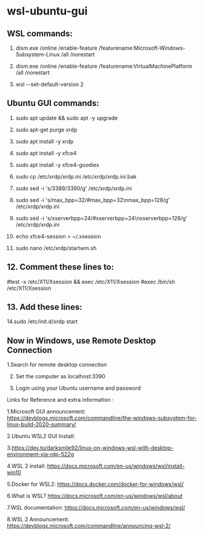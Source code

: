 # wsl-ubuntu-gui

## WSL commands: ##

1. dism.exe /online /enable-feature /featurename:Microsoft-Windows-Subsystem-Linux /all /norestart

2. dism.exe /online /enable-feature /featurename:VirtualMachinePlatform /all /norestart

3. wsl --set-default-version 2

## Ubuntu GUI commands: ##

1. sudo apt update && sudo apt -y upgrade

2. sudo apt-get purge xrdp

3. sudo apt install -y xrdp

4. sudo apt install -y xfce4

5. sudo apt install -y xfce4-goodies

6. sudo cp /etc/xrdp/xrdp.ini /etc/xrdp/xrdp.ini.bak

7. sudo sed -i 's/3389/3390/g' /etc/xrdp/xrdp.ini

8. sudo sed -i 's/max_bpp=32/#max_bpp=32\nmax_bpp=128/g' /etc/xrdp/xrdp.ini

9. sudo sed -i 's/xserverbpp=24/#xserverbpp=24\nxserverbpp=128/g' /etc/xrdp/xrdp.ini

10. echo xfce4-session > ~/.xsession

11. sudo nano /etc/xrdp/startwm.sh

## 12. Comment these lines to: ##

#test -x /etc/X11/Xsession && exec /etc/X11/Xsession
#exec /bin/sh /etc/X11/Xsession

## 13. Add these lines: ##

<!---

[# xfce]

startxfce4

-->

14.sudo /etc/init.d/xrdp start

## Now in Windows, use Remote Desktop Connection ##

1.Search for remote desktop connection

2. Set the computer as localhost:3390

3. Login using your Ubuntu username and password


Links for Reference and extra information :

1.Microsoft GUI announcement: https://devblogs.microsoft.com/commandline/the-windows-subsystem-for-linux-build-2020-summary/

2.Ubuntu WSL2 GUI Install:

3.https://dev.to/darksmile92/linux-on-windows-wsl-with-desktop-environment-via-rdp-522g

4.WSL 2 install: https://docs.microsoft.com/en-us/windows/wsl/install-win10

5.Docker for WSL2: https://docs.docker.com/docker-for-windows/wsl/

6.What is WSL? https://docs.microsoft.com/en-us/windows/wsl/about

7.WSL documentation: https://docs.microsoft.com/en-us/windows/wsl/

8.WSL 2 Announcement: https://devblogs.microsoft.com/commandline/announcing-wsl-2/

